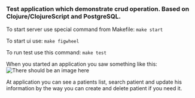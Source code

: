 ### Test application which demonstrate crud operation. Based on Clojure/ClojureScript and PostgreSQL.


To start server use special command from Makefile:
```make start```

To start ui use:
```make figwheel```

To run test use this command:
```make test```

When you started an application you saw something like this:
![There should be an image here](/ui/resources/public/MainPage.png)

At application you can see a patients list, search patient and update his information by the way you can create and delete patient if you need it.

